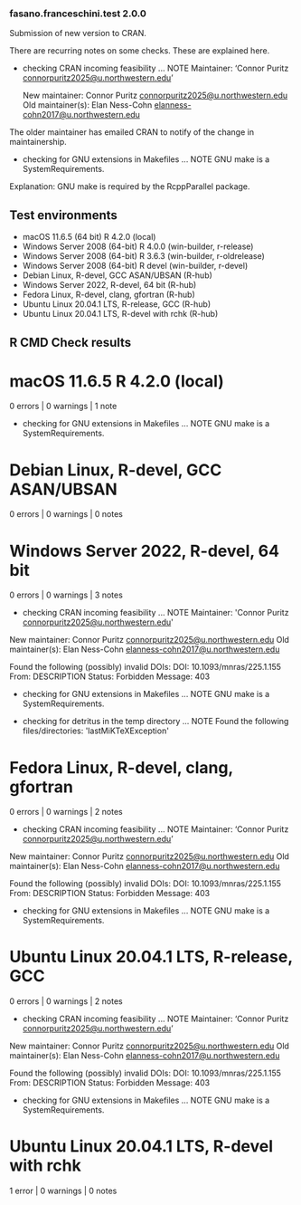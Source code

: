 ### fasano.franceschini.test 2.0.0
Submission of new version to CRAN.

There are recurring notes on some checks. These are explained here.
* checking CRAN incoming feasibility ... NOTE
  Maintainer: ‘Connor Puritz <connorpuritz2025@u.northwestern.edu>’
  
  New maintainer:
    Connor Puritz <connorpuritz2025@u.northwestern.edu>
  Old maintainer(s):
    Elan Ness-Cohn <elanness-cohn2017@u.northwestern.edu>

The older maintainer has emailed CRAN to notify of the change in maintainership.

* checking for GNU extensions in Makefiles ... NOTE
  GNU make is a SystemRequirements.

Explanation: GNU make is required by the RcppParallel package.


## Test environments
* macOS 11.6.5 (64 bit) R 4.2.0 (local)
* Windows Server 2008 (64-bit) R 4.0.0 (win-builder, r-release)
* Windows Server 2008 (64-bit) R 3.6.3 (win-builder, r-oldrelease)
* Windows Server 2008 (64-bit) R devel (win-builder, r-devel)
* Debian Linux, R-devel, GCC ASAN/UBSAN (R-hub)
* Windows Server 2022, R-devel, 64 bit (R-hub)
* Fedora Linux, R-devel, clang, gfortran (R-hub)
* Ubuntu Linux 20.04.1 LTS, R-release, GCC (R-hub)
* Ubuntu Linux 20.04.1 LTS, R-devel with rchk (R-hub)

## R CMD Check results
# macOS 11.6.5 R 4.2.0 (local)
0 errors | 0 warnings | 1 note
* checking for GNU extensions in Makefiles ... NOTE
GNU make is a SystemRequirements.

# Debian Linux, R-devel, GCC ASAN/UBSAN
0 errors | 0 warnings | 0 notes

# Windows Server 2022, R-devel, 64 bit
0 errors | 0 warnings | 3 notes
* checking CRAN incoming feasibility ... NOTE
Maintainer: 'Connor Puritz <connorpuritz2025@u.northwestern.edu>'

New maintainer:
  Connor Puritz <connorpuritz2025@u.northwestern.edu>
Old maintainer(s):
  Elan Ness-Cohn <elanness-cohn2017@u.northwestern.edu>

Found the following (possibly) invalid DOIs:
  DOI: 10.1093/mnras/225.1.155
    From: DESCRIPTION
    Status: Forbidden
    Message: 403

* checking for GNU extensions in Makefiles ... NOTE
GNU make is a SystemRequirements.

* checking for detritus in the temp directory ... NOTE
Found the following files/directories:
  'lastMiKTeXException'

# Fedora Linux, R-devel, clang, gfortran
0 errors | 0 warnings | 2 notes
* checking CRAN incoming feasibility ... NOTE
Maintainer: ‘Connor Puritz <connorpuritz2025@u.northwestern.edu>’

New maintainer:
  Connor Puritz <connorpuritz2025@u.northwestern.edu>
Old maintainer(s):
  Elan Ness-Cohn <elanness-cohn2017@u.northwestern.edu>

Found the following (possibly) invalid DOIs:
  DOI: 10.1093/mnras/225.1.155
    From: DESCRIPTION
    Status: Forbidden
    Message: 403

* checking for GNU extensions in Makefiles ... NOTE
GNU make is a SystemRequirements.

# Ubuntu Linux 20.04.1 LTS, R-release, GCC
0 errors | 0 warnings | 2 notes
* checking CRAN incoming feasibility ... NOTE
Maintainer: ‘Connor Puritz <connorpuritz2025@u.northwestern.edu>’

New maintainer:
  Connor Puritz <connorpuritz2025@u.northwestern.edu>
Old maintainer(s):
  Elan Ness-Cohn <elanness-cohn2017@u.northwestern.edu>

Found the following (possibly) invalid DOIs:
  DOI: 10.1093/mnras/225.1.155
    From: DESCRIPTION
    Status: Forbidden
    Message: 403

* checking for GNU extensions in Makefiles ... NOTE
GNU make is a SystemRequirements.

# Ubuntu Linux 20.04.1 LTS, R-devel with rchk
1 error | 0 warnings | 0 notes
